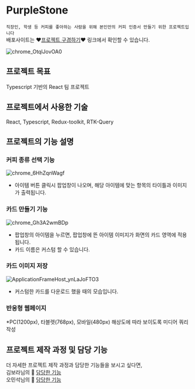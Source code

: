 # PurpleStone
`직장인, 학생 등 커피를 좋아하는 사람을 위해 본인만의 커피 인증서 만들기 위한 프로젝트입니다` <br/>
배포사이트는 ❤️[프로젝트 구경하기](https://dhrjfx841etu6.cloudfront.net/)❤️ 링크에서 확인할 수 있습니다. <br/>

![chrome_OtqlJovOA0](https://user-images.githubusercontent.com/70184893/183333675-b896c8c1-f16a-4103-b423-7489fd49b744.png)

## 프로젝트 목표
Typescript 기반의 React 팀 프로젝트


## 프로젝트에서 사용한 기술
React, Typescript, Redux-toolkit, RTK-Query  


## 프로젝트의 기능 설명 
### 커피 종류 선택 기능
![chrome_6HhZqnWagf](https://user-images.githubusercontent.com/70184893/183335799-ce0f9b93-08ed-467d-a368-a4be200ac829.png)
- 아이템 버튼 클릭시 팝업창이 나오며, 해당 아이템에 맞는 항목의 타이틀과 이미지가 출력됩니다.

### 카드 만들기 기능
![chrome_Gh3A2wmBDp](https://user-images.githubusercontent.com/70184893/183336181-941ca348-c189-4335-9b91-80d9754b34fa.png)
- 팝업창의 아이템을 누르면, 팝업창에 뜬 아이템 이미지가 화면의 카드 영역에 적용됩니다.
- 카드 이름은 커스텀 할 수 있습니다.

### 카드 이미지 저장
![ApplicationFrameHost_ynLaJoFTO3](https://user-images.githubusercontent.com/70184893/183336440-4c4863fe-7171-4534-82af-7fb06bad0f6b.png)
- 커스텀한 카드를 다운로드 했을 때의 모습입니다.

### 반응형 웹페이지
*PC(1200px), 타블렛(768px), 모바일(480px) 해상도에 따라 보이도록 미디어 쿼리 작성

## 프로젝트 제작 과정 및 담당 기능
더 자세한 프로젝트 제작 과정과 담당한 기능들을 보시고 싶다면, <br />
김보라님의 💜 [담당한 기능](https://www.notion.so/PurpleStone-95b6ddd3babc416d866bacb444f60bf5)  <br />
오민석님의 💝 [담당한 기능](https://www.notion.so/PurpleStone-435d2d2f634c464bb43b1dad14aabdc9)  <br />

